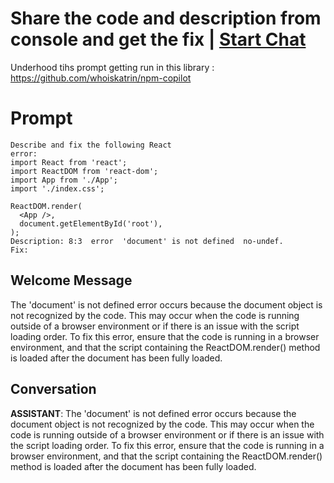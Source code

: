 

# Share the code and description from console and get the fix | [Start Chat](https://gptcall.net/chat.html?data=%7B%22contact%22%3A%7B%22id%22%3A%22nJ9l2yICyx5d-TaVfC250%22%2C%22flow%22%3Atrue%7D%7D)
Underhood tihs prompt getting run in this library : https://github.com/whoiskatrin/npm-copilot

# Prompt

```
Describe and fix the following React
error:
import React from 'react';
import ReactDOM from 'react-dom';
import App from './App';
import './index.css';

ReactDOM.render(
  <App />,
  document.getElementById('root'),
);
Description: 8:3  error  'document' is not defined  no-undef.
Fix:

```

## Welcome Message
The 'document' is not defined error occurs because the document object is not recognized by the code. This may occur when the code is running outside of a browser environment or if there is an issue with the script loading order. To fix this error, ensure that the code is running in a browser environment, and that the script containing the ReactDOM.render() method is loaded after the document has been fully loaded.

## Conversation

**ASSISTANT**: The 'document' is not defined error occurs because the document object is not recognized by the code. This may occur when the code is running outside of a browser environment or if there is an issue with the script loading order. To fix this error, ensure that the code is running in a browser environment, and that the script containing the ReactDOM.render() method is loaded after the document has been fully loaded.


